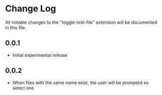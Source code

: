 # Change Log

All notable changes to the "toggle-test-file" extension will be documented in this file.


## 0.0.1

- Initial experimental release

## 0.0.2

- When files with the same name exist, the user will be prompted so select one